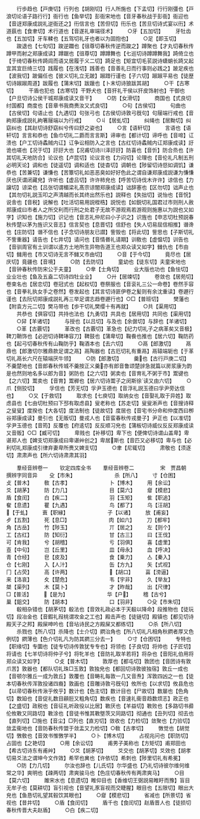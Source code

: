 <!-- { "loadSidebar": true } -->
　　行歩趋也【戸庚切】行列也【胡刚切】行人所施也【下孟切】行行刚彊也【戸浪切论语子路行行】衙行也【鱼举切】彭衙宋地也【音牙春秋战于彭衙】衙迎也【音迓郑康成説礼逆衙还之】衎信言也【苦但切】衎乐也【苦旦切诗式宴以衎】术道蓺也【食聿切】术行道也【音遂礼审端径术】
　　○牙【五加切】
　　牙牡齿也【五加切】牙车輮也【五驾切礼牙也者以为固抱也】
　　○足【即玉切】
　　踆退也【七旬切】踆逆躢也【徂尊切春秋传逆而踆之】蹲聚也【才丸切春秋传蹲甲而射之郑康成读】蹲踞也【徂尊切】蹲蹲舞也【七巡切诗蹲蹲舞我】踦倚立也【于绮切春秋传踦闾而语又居履于义二切】踦足也【矩宜切毛苌説诗蟏蛸长踦又起宜其宜巨绮三切】践履也【在浅切】践善也【音善礼日而行事则必践之】跛足疾也【波我切】跛偏任也【彼义切礼立无跛】踧踖行谨也【子六切】踧踧平易也【徒歴切诗踧踧周道】跋履也【蒲末切】跋躐也【卜末切诗狼跋其胡】
　　○干【古寒切】
　　干盾也犯也【古寒切】干野犬也【音犴礼干侯以犴皮饰射也】干御也【户旦切诗公侯干城郑康成读又音干】
　　○防【女滑切】
　　商国也【式良切纣国都】商度也【音章书我商赉汝又式良切】
　　○句【古侯切】
　　句曲也【古侯切】句语止也【九遇切】句张弓也【古侯切诗敦弓旣句】句屦端行戒也【音絇郑康成説礼絇箸屦端以为行戒】
　　○丩【居虬切】
　　纠绳也【居黝切】纠窈纠也【其赵切诗舒窈纠兮传曰舒之姿也】
　　○言【语轩切】
　　言语也【语轩切】言言和恭也【鱼巾切礼二爵而言言斯】谛审也【都计切】谛呼也【音啼】讧溃也【户工切诗蟊贼内讧】讧争讼相防入之言也【古红切诗蟊贼内讧郑康成读】訏诡也嗟也【况于切】訏訏大也【况甫切诗川泽訏訏】防喜也【音忻】防合烝也【许其切礼天地防合】论议也【卢昆切】论议言也【力闷切】论理也【音伦礼凡制五刑必明天论】调和也【徒遥切】调和适也【徒杳切】调朝也【陟留切诗惄如调饥】谦恭也【苦兼切】谦慊也【苦簟切礼如恶恶臭如好好色此之谓自谦郑康成説谦为慊慊厌也厌谓闭藏皃】许听也【虚吕切】许许柿皃也【呼苦切诗伐木许许】谅信也【力譲切】谅梁也【吕张切谓楣梁礼髙宗谅闇郑康成读】诎辞塞也【区勿切】诎声止也【其勿切礼説玉叩之声清越而长其终出然乐也】説释也【失拙切】说怡也【音恱】说舎也【音税】说解也【吐活切易用説桎梏】説悦也【如鋭切礼国君过市则刑人赦郑康成曰市者人之所交利而行刑之处君子无故不游观焉若游观则施惠以为説也又如字】识知也【施力切】识记也【音志礼仲尼曰小子识之】识旌也【申志切杜预説春秋传楚以茅为旌识又音志】信言契也【息晋切】信舒也【失人切易屈信相推】谮谗也【庄防切】谮不信也【子念切诗朋友已譛】訾毁也【将此切】訾思也【子斯切礼不訾重器】请告也【七井切】请问也【音情昬礼请期】训敎也【虚愠切】训告也【音驯周官有土训谓以逺方土地所生异物告道王也郑众读又如字】雠仇也【市由切】雠用也【市又切诗无言不雠又市由切】
　　○音【于今切】
　　竟尽也【居庆切】竟疆也【音境】
　　○防【去防切】
　　童幼也【徒东切】夫童宋地也【音钟春秋传防宋公于夫童】
　　○丵【士角切】
　　业大版也功也【鱼怯切】业业壮也【鱼及五盍二切诗四牡业业】
　　○廾【居竦切】
　　卷敛也【居苑切】卷束名也【居恋切】卷冠式也【起权切】卷祭服也【音衮礼三公一命卷】卷然手容也【音拳礼执女手之卷然】卷发起也【其言切诗匪伊卷之髪则有余沈重读】卷遯行谨也【去阮切郑康成説礼再三举足谓志趋卷遯行也】○□【普班切】
　　樊藩也【附袁方元二切】樊马带也【歩干切礼樊缨十有再就】
　　○共【渠用切】
　　共恭也【俱容切】共持也法也【九勇切】共具也【居用切】共同也【渠用切】
　　○舁【羊诸切】
　　与授也【以吕切】与及也【余倨切】与辞也【羊诸切】
　　○革【古覈切】
　　革改也【古覈切】革急也【纪力切礼子之病革矣又音极】鞞刀鞘饰也【必迥切诗鞞琫容刀】鞞鼓也【蒲卑切】鞠飬也推也【居六切】鞠防药也【起弓切春秋传有山鞠防乎】鞠酒本也【去六切】
　　○鬲【郎激切】
　　鬲鼎也【郎激切尔雅鼎款足谓之鬲】鬲陶器也【古厄切礼有重鬲】鬲辕端轭也【于革切礼鬲长六尺在辕端厌牛领】
　　○防【郎激切】
　　羹也【古行戸庚二切】不羹楚地也【音郎春秋传城不羹按正义羹亦有郎音鲁颂楚辝急就篇以房浆康为韵是也然则地名多以郎为音】粥防也【之六切】粥卖也【音育礼不粥于市】鬻键也【之六切】鬻卖也【音育】鬻稺也【居六切诗鬻子之闵斯徐读又由六切】
　　○爪【侧狡切】
　　孚信也【芳无切】孚尹玉德也【音浮礼説玉德曰孚尹旁达信也】
　　○又【于救切】
　　取求也【七庾切】取纳女也【音娶礼取于异姓】取虑县也【七由切杜预曰下邳有取虑县】叟老称也【苏走切】叟叟淅声也【音搜诗释之叟叟】度揆也【大各切】度法制也【徒故切】度居也【音宅书分命和仲度西曰栁谷郑康成读】曼引也【无贩切】曼戎人也【音蛮春秋传戎曼子】尹正也【以准切】孚尹玉德也【音筠】反覆也【府逺切】反反顺习皃也【蒲板切诗威仪反反郑康成读又音贩】○□【臧可切】
　　卑贱也【补移切】卑下也【便俾切诗谓山盖卑】卑谌郑人也【婢支切郑康成曰卑谌艸创之】卑居斯也【音匹又必移切】卑与也【必利切礼郑康成引律弃妻卑所赉又婢支切】
　　○聿【尼辄切】
　　肃敬也【须逐切】肃肃声也【所六切诗肃肃其羽】















　　羣经音辨卷一
　　钦定四库全书
　　羣经音辨卷二　　　　　宋　贾昌朝　撰辨字同音异
　　殳【市朱】　　　　　　　　杀【所八】
　　寸【仓困】　　　　　　　　攴【普木】
　　敎【古孝】　　　　　　　　卜【博木】
　　用【余讼】　　　　　　　　爻【胡茅】
　　防【力几】　　　　　　　　目【莫六】
　　睂【模悲】　　　　　　　　盾【食闰】
　　白【疾二】　　　　　　　　羽【玉矩】
　　隹【职追】　　　　　　　　奞【息遗】
　　瞿【九遇】　　　　　　　　鸟【都了】
　　乌【汪胡】　　　　　　　　【于虬】
　　叀【职縁】　　　　　　　　子【以诸】
　　放【甫妄】　　　　　　　　歺【五割】
　　死【息□】　　　　　　　　肉【如六】
　　刀【都牢】　　　　　　　　角【古岳】
　　竹【陟玉】　　　　　　　　丌【居之】
　　左【则个】　　　　　　　　工【古红】
　　防【知衍】　　　　　　　　甘【古三】
　　曰【王伐】　　　　　　　　可【肯我】
　　兮【胡稽】　　　　　　　　亏【羽俱】
　　喜【虚里】　　　　　　　　壴【中句】
　　岂【丘里】　　　　　　　　皿【母永】
　　血【呼决】　　　　　　　　青【仓经】
　　皀【皮及】　　　　　　　　食【乗力】
　　亼【秦入】　　　　　　　　仓【七刚】
　　入【人汁】　　　　　　　　缶【方九】
　　矢【式视】　　　　　　　　冂【占荧】
　　高【许两】　　　　　　　　【胡口】
　　畗【滂逼】　　　　　　　　来【洛哀】
　　夊【楚危】　　　　　　　　韦【宇非】
　　久【举友】　　　　　　　　桀【渠列】
　　木【莫卜】　　　　　　　　才【昨哉】
　　出【尺律】　　　　　　　　□【普活】
　　【是为】　　　　　　　　华【户】
　　稽【古兮】　　　　　　　　巢【鉏交】
　　防【胡本】　　　　　　　　口【羽非】
　　○殳【市朱切】
　　殽相杂错也【胡茅切】殽法也【音效礼政必本于天殽以降命】段推物也【徒玩切】段冶金也【音鍜礼叚桃谓攻金之工也】殿击声也【徒链切】殿镇也【都见切诗殿天子之邦】殿屎呻吟也【音坫诗民之方殿屎又都练切】
　　○杀【所八切】
　　杀戮也【所八切】杀降也【士介切】閷治角也【所八切礼凡相角秋閷者厚又色例切】閷薄也【色介切礼凡为防其閷三分去一】
　　○寸【仓困切】
　　专特也【职缘切】专圜也【徒专切诗传敦犹专专也】将领也【子良切】将帅也【子匠切】将请也【七羊切诗将仲子兮】将牝羊也【音防礼取羊若将】将杂也【音阳礼伯用将郑众读又如字】
　　○攴【普木切】
　　敦厚也【都屯切】敦团也【音团诗有敦爪苦】敦器也【都队切礼珠□玉敦】敦独皃也【都回切诗敦彼独宿】敦丘一成也【音顿尔雅丘一成为敦丘】敦覆也【音畴礼每敦一几又音焘】浑敦四凶之一也【徒本切春秋传浑敦投诸四裔】敦画也【音雕诗敦弓旣句】攸所也【以求切】攸县危也【以帚切春秋传湫乎攸乎】数计也【色主切】数计目也【尸故切】数屡也【色角切】数廹也【音促礼数目顅脰又粗角切】数疾也【音速礼衞音趋数烦志】政正也【之盛切】政税也【音征礼听政役以比居】斁厌也【羊益切】斁败也【多路切书彛伦攸斁又同路切】斁涂也【音徒书惟其斁墍茨又同路切】彻通也【丑列切】彻去也【直列切】□施也【音尘】□列也【直刃切】敛收也【力检切】敛聚也【力验切】敛盂衞地也【音防春秋传盟于敛盂又力检切】○敎【古孝切】
　　斆觉也【胡觉切】斆敎也【音效书惟斆学半】
　　○卜【博木切】
　　占视兆问也【职防切】占固也【之艳切】
　　○用【余讼切】
　　甫男子美称也【方矩切】甫郑田也【希古切诗东有甫艸】
　　○爻【胡茅切】
　　爻交也【胡茅切】爻效也【胡孝切易爻法之谓坤今文作效】希罕也兾也【许依切】希刺也【陟里切礼有希冕】
　　○防【力几切】
　　尔汝也辞也【儿氏切】尔华盛也【乃礼切诗彼尔维何维常之华】爽明也【疎两切】肃爽骏马也【色庄切春秋传有两肃爽马】
　　○目【莫六切】
　　雎宋水也【息遗切】睢仰目也【香维切王弼説易睢盱而豫】盲目无牟子也【莫耕切】盲引视也【音望礼豕盲视而交睫腥】眼目也【五限切】眼出大皃也【鱼恳切礼望其毂饮其眼也】
　　○睂【模悲切】
　　省减也【所景切】省视也【昔井切】
　　○盾【食闰切】
　　盾千也【食闰切】赵盾晋人也【徒损切春秋传晋大夫赵盾】
　　○白【疾二切】
